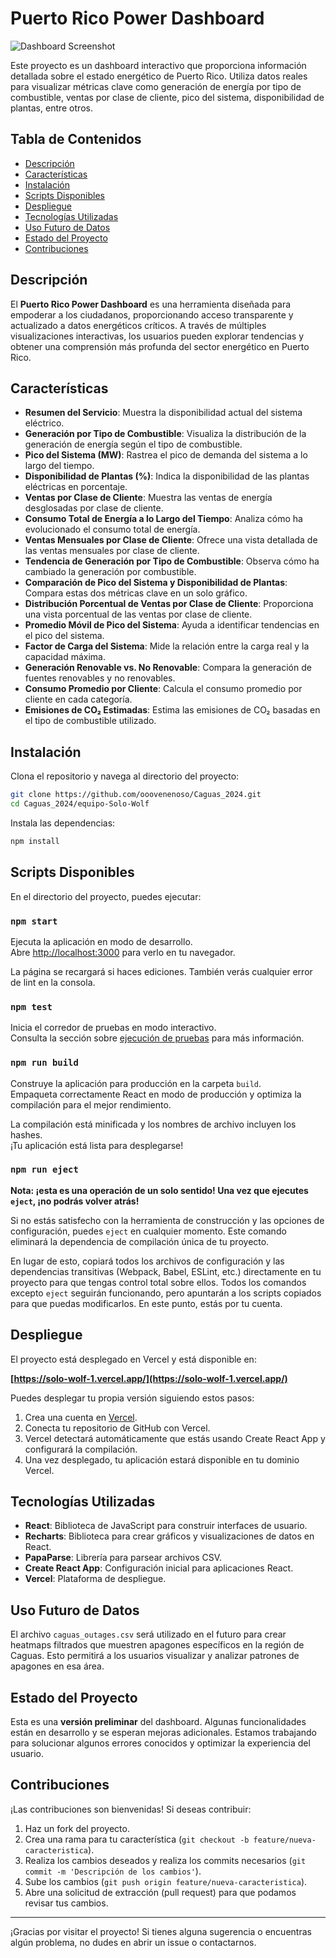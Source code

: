 
# Puerto Rico Power Dashboard

![Dashboard Screenshot](https://github.com/ooovenenoso/Caguas_2024/blob/e0a195564df1d2154824ad09ac76c93903b44a86/proyectos/equipo-Solo-Wolf/recursos/Screenshot%202024-11-02%20090510.jpg)

Este proyecto es un dashboard interactivo que proporciona información detallada sobre el estado energético de Puerto Rico. Utiliza datos reales para visualizar métricas clave como generación de energía por tipo de combustible, ventas por clase de cliente, pico del sistema, disponibilidad de plantas, entre otros.

## Tabla de Contenidos

- [Descripción](#descripción)
- [Características](#características)
- [Instalación](#instalación)
- [Scripts Disponibles](#scripts-disponibles)
- [Despliegue](#despliegue)
- [Tecnologías Utilizadas](#tecnologías-utilizadas)
- [Uso Futuro de Datos](#uso-futuro-de-datos)
- [Estado del Proyecto](#estado-del-proyecto)
- [Contribuciones](#contribuciones)

## Descripción

El **Puerto Rico Power Dashboard** es una herramienta diseñada para empoderar a los ciudadanos, proporcionando acceso transparente y actualizado a datos energéticos críticos. A través de múltiples visualizaciones interactivas, los usuarios pueden explorar tendencias y obtener una comprensión más profunda del sector energético en Puerto Rico.

## Características

- **Resumen del Servicio**: Muestra la disponibilidad actual del sistema eléctrico.
- **Generación por Tipo de Combustible**: Visualiza la distribución de la generación de energía según el tipo de combustible.
- **Pico del Sistema (MW)**: Rastrea el pico de demanda del sistema a lo largo del tiempo.
- **Disponibilidad de Plantas (%)**: Indica la disponibilidad de las plantas eléctricas en porcentaje.
- **Ventas por Clase de Cliente**: Muestra las ventas de energía desglosadas por clase de cliente.
- **Consumo Total de Energía a lo Largo del Tiempo**: Analiza cómo ha evolucionado el consumo total de energía.
- **Ventas Mensuales por Clase de Cliente**: Ofrece una vista detallada de las ventas mensuales por clase de cliente.
- **Tendencia de Generación por Tipo de Combustible**: Observa cómo ha cambiado la generación por combustible.
- **Comparación de Pico del Sistema y Disponibilidad de Plantas**: Compara estas dos métricas clave en un solo gráfico.
- **Distribución Porcentual de Ventas por Clase de Cliente**: Proporciona una vista porcentual de las ventas por clase de cliente.
- **Promedio Móvil de Pico del Sistema**: Ayuda a identificar tendencias en el pico del sistema.
- **Factor de Carga del Sistema**: Mide la relación entre la carga real y la capacidad máxima.
- **Generación Renovable vs. No Renovable**: Compara la generación de fuentes renovables y no renovables.
- **Consumo Promedio por Cliente**: Calcula el consumo promedio por cliente en cada categoría.
- **Emisiones de CO₂ Estimadas**: Estima las emisiones de CO₂ basadas en el tipo de combustible utilizado.

## Instalación

Clona el repositorio y navega al directorio del proyecto:

```bash
git clone https://github.com/ooovenenoso/Caguas_2024.git
cd Caguas_2024/equipo-Solo-Wolf
```

Instala las dependencias:

```bash
npm install
```

## Scripts Disponibles

En el directorio del proyecto, puedes ejecutar:

### `npm start`

Ejecuta la aplicación en modo de desarrollo.  
Abre [http://localhost:3000](http://localhost:3000) para verlo en tu navegador.

La página se recargará si haces ediciones. También verás cualquier error de lint en la consola.

### `npm test`

Inicia el corredor de pruebas en modo interactivo.  
Consulta la sección sobre [ejecución de pruebas](https://facebook.github.io/create-react-app/docs/running-tests) para más información.

### `npm run build`

Construye la aplicación para producción en la carpeta `build`.  
Empaqueta correctamente React en modo de producción y optimiza la compilación para el mejor rendimiento.

La compilación está minificada y los nombres de archivo incluyen los hashes.  
¡Tu aplicación está lista para desplegarse!

### `npm run eject`

**Nota: ¡esta es una operación de un solo sentido! Una vez que ejecutes `eject`, ¡no podrás volver atrás!**

Si no estás satisfecho con la herramienta de construcción y las opciones de configuración, puedes `eject` en cualquier momento. Este comando eliminará la dependencia de compilación única de tu proyecto.

En lugar de esto, copiará todos los archivos de configuración y las dependencias transitivas (Webpack, Babel, ESLint, etc.) directamente en tu proyecto para que tengas control total sobre ellos. Todos los comandos excepto `eject` seguirán funcionando, pero apuntarán a los scripts copiados para que puedas modificarlos. En este punto, estás por tu cuenta.

## Despliegue

El proyecto está desplegado en Vercel y está disponible en:

**[https://solo-wolf-1.vercel.app/](https://solo-wolf-1.vercel.app/)**

Puedes desplegar tu propia versión siguiendo estos pasos:

1. Crea una cuenta en [Vercel](https://vercel.com/).
2. Conecta tu repositorio de GitHub con Vercel.
3. Vercel detectará automáticamente que estás usando Create React App y configurará la compilación.
4. Una vez desplegado, tu aplicación estará disponible en tu dominio Vercel.

## Tecnologías Utilizadas

- **React**: Biblioteca de JavaScript para construir interfaces de usuario.
- **Recharts**: Biblioteca para crear gráficos y visualizaciones de datos en React.
- **PapaParse**: Librería para parsear archivos CSV.
- **Create React App**: Configuración inicial para aplicaciones React.
- **Vercel**: Plataforma de despliegue.

## Uso Futuro de Datos

El archivo `caguas_outages.csv` será utilizado en el futuro para crear heatmaps filtrados que muestren apagones específicos en la región de Caguas. Esto permitirá a los usuarios visualizar y analizar patrones de apagones en esa área.

## Estado del Proyecto

Esta es una **versión preliminar** del dashboard. Algunas funcionalidades están en desarrollo y se esperan mejoras adicionales. Estamos trabajando para solucionar algunos errores conocidos y optimizar la experiencia del usuario.

## Contribuciones

¡Las contribuciones son bienvenidas! Si deseas contribuir:

1. Haz un fork del proyecto.
2. Crea una rama para tu característica (`git checkout -b feature/nueva-caracteristica`).
3. Realiza los cambios deseados y realiza los commits necesarios (`git commit -m 'Descripción de los cambios'`).
4. Sube los cambios (`git push origin feature/nueva-caracteristica`).
5. Abre una solicitud de extracción (pull request) para que podamos revisar tus cambios.

---

¡Gracias por visitar el proyecto! Si tienes alguna sugerencia o encuentras algún problema, no dudes en abrir un issue o contactarnos.
